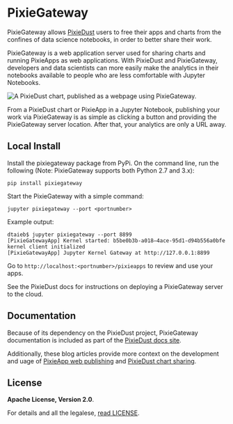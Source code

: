 # PixieGateway

PixieGateway allows [PixieDust](https://github.com/ibm-watson-data-lab/pixiedust) users to free their apps and charts from the confines of data science notebooks, in order to better share their work.

PixieGateway is a web application server used for sharing charts and running PixieApps as web applications. With PixieDust and PixieGateway, developers and data scientists can more easily make the analytics in their notebooks available to people who are less comfortable with Jupyter Notebooks.

![A PixieDust chart, published as a webpage using PixieGateway.](https://ibm-watson-data-lab.github.io/pixiedust/_images/pixiegateway-published-chart.png)

From a PixieDust chart or PixieApp in a Jupyter Notebook, publishing your work via PixieGateway is as simple as clicking a button and providing the PixieGateway server location. After that, your analytics are only a URL away.

## Local Install

Install the pixiegateway package from PyPi. On the command line, run the following (Note: PixieGateway supports both Python 2.7 and 3.x):

```
pip install pixiegateway
```

Start the PixieGateway with a simple command:

```
jupyter pixiegateway --port <portnumber>
```

Example output:

```
dtaieb$ jupyter pixiegateway --port 8899
[PixieGatewayApp] Kernel started: b5be0b3b-a018–4ace-95d1-d94b556a0bfe
kernel client initialized
[PixieGatewayApp] Jupyter Kernel Gateway at http://127.0.0.1:8899
```

Go to `http://localhost:<portnumber>/pixieapps` to review and use your apps.

See the PixieDust docs for instructions on deploying a PixieGateway server to the cloud.

## Documentation

Because of its dependency on the PixieDust project, PixieGateway documentation is included as part of the [PixieDust docs site](https://ibm-watson-data-lab.github.io/pixiedust/pixiegateway.html).

Additionally, these blog articles provide more context on the development and uage of [PixieApp web publishing](https://medium.com/ibm-watson-data-lab/deploy-your-analytics-as-web-apps-using-pixiedusts-1-1-release-d08067584a14) and [PixieDust chart sharing](https://medium.com/ibm-watson-data-lab/share-your-jupyter-notebook-charts-on-the-web-43e190df4adb).

## License

**Apache License, Version 2.0**. 

For details and all the legalese, [read LICENSE](https://github.com/ibm-watson-data-lab/pixiegateway/blob/master/LICENSE).


